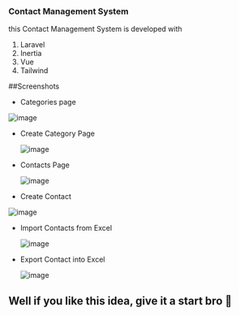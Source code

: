 ### Contact Management System

this Contact Management System is developed with
1. Laravel
2. Inertia
3. Vue
4. Tailwind

##Screenshots
- Categories page
  
![image](https://github.com/tauseedzaman/contact-management-system/assets/64689921/542179ce-f536-4a51-a24c-bd50d5fbc869)

- Create Category Page

  ![image](https://github.com/tauseedzaman/contact-management-system/assets/64689921/4479413a-2484-42c4-acef-158eb25cf208)

- Contacts Page

  ![image](https://github.com/tauseedzaman/contact-management-system/assets/64689921/3dc33d7c-e8c2-426d-bbda-a103da5a4640)

- Create Contact

![image](https://github.com/tauseedzaman/contact-management-system/assets/64689921/8554a924-a123-4ad3-a240-d849ae72353e)

- Import Contacts from Excel

  ![image](https://github.com/tauseedzaman/contact-management-system/assets/64689921/2f329525-5c2d-4929-b3d9-c24ed1ed8984)

- Export Contact into Excel

  ![image](https://github.com/tauseedzaman/contact-management-system/assets/64689921/cdb49f09-80cb-4a07-a9e4-684f013871e8)

## Well if you like this idea, give it a start bro 🙂
